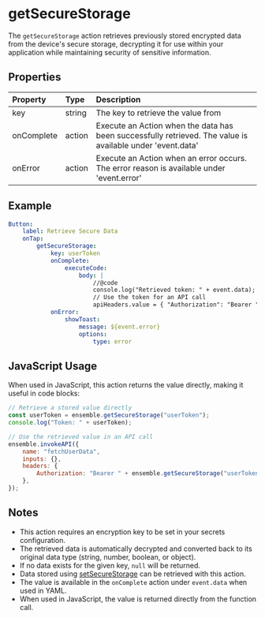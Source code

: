 # getSecureStorage

The `getSecureStorage` action retrieves previously stored encrypted data from the device's secure storage, decrypting it for use within your application while maintaining security of sensitive information.

## Properties

| Property   | Type   | Description                                                                                                |
| :--------- | :----- | :--------------------------------------------------------------------------------------------------------- |
| key        | string | The key to retrieve the value from                                                                         |
| onComplete | action | Execute an Action when the data has been successfully retrieved. The value is available under 'event.data' |
| onError    | action | Execute an Action when an error occurs. The error reason is available under 'event.error'                  |

## Example

```yaml
Button:
    label: Retrieve Secure Data
    onTap:
        getSecureStorage:
            key: userToken
            onComplete:
                executeCode:
                    body: |
                        //@code
                        console.log("Retrieved token: " + event.data);
                        // Use the token for an API call
                        apiHeaders.value = { "Authorization": "Bearer " + event.data };
            onError:
                showToast:
                    message: ${event.error}
                    options:
                        type: error
```

## JavaScript Usage

When used in JavaScript, this action returns the value directly, making it useful in code blocks:

```javascript
// Retrieve a stored value directly
const userToken = ensemble.getSecureStorage("userToken");
console.log("Token: " + userToken);

// Use the retrieved value in an API call
ensemble.invokeAPI({
    name: "fetchUserData",
    inputs: {},
    headers: {
        Authorization: "Bearer " + ensemble.getSecureStorage("userToken"),
    },
});
```

## Notes

-   This action requires an encryption key to be set in your secrets configuration.
-   The retrieved data is automatically decrypted and converted back to its original data type (string, number, boolean, or object).
-   If no data exists for the given key, `null` will be returned.
-   Data stored using [setSecureStorage](/actions/set-secure-storage) can be retrieved with this action.
-   The value is available in the `onComplete` action under `event.data` when used in YAML.
-   When used in JavaScript, the value is returned directly from the function call.
